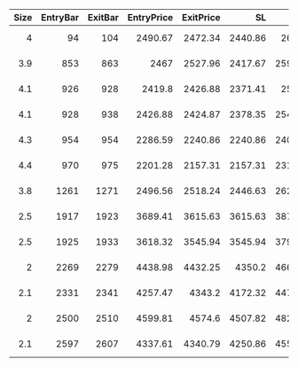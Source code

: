 |   Size |   EntryBar |   ExitBar |   EntryPrice |   ExitPrice |      SL |      TP |       PnL |   Commission |   ReturnPct | EntryTime                 | ExitTime                  | Duration        | Tag   |   Entry_λ(rsi) |   Exit_λ(rsi) |
|-------:|-----------:|----------:|-------------:|------------:|--------:|--------:|----------:|-------------:|------------:|:--------------------------|:--------------------------|:----------------|:------|---------------:|--------------:|
|    4   |         94 |       104 |      2490.67 |     2472.34 | 2440.86 | 2615.2  | -113.024  |      39.7041 | -0.0113447  | 2025-05-17 03:00:00+00:00 | 2025-05-17 13:00:00+00:00 | 0 days 10:00:00 |       |        29.0597 |       25.6463 |
|    3.9 |        853 |       863 |      2467    |     2527.96 | 2417.67 | 2590.36 |  198.783  |      38.9607 |  0.0206608  | 2025-06-17 18:00:00+00:00 | 2025-06-18 04:00:00+00:00 | 0 days 10:00:00 |       |        35.8289 |       58.6721 |
|    4.1 |        926 |       928 |      2419.8  |     2426.88 | 2371.41 | 2540.8  |  -10.7148 |      39.7428 | -0.00107999 | 2025-06-20 19:00:00+00:00 | 2025-06-20 21:00:00+00:00 | 0 days 02:00:00 |       |        11.7587 |       20.0313 |
|    4.1 |        928 |       938 |      2426.88 |     2424.87 | 2378.35 | 2548.23 |  -48.0254 |      39.7844 | -0.00482657 | 2025-06-20 21:00:00+00:00 | 2025-06-21 07:00:00+00:00 | 0 days 10:00:00 |       |        20.0313 |       45.0347 |
|    4.3 |        954 |       954 |      2286.59 |     2240.86 | 2240.86 | 2400.92 | -235.583  |      38.9361 | -0.02396    | 2025-06-21 23:00:00+00:00 | 2025-06-21 23:00:00+00:00 | 0 days 00:00:00 |       |        21.2777 |       21.2777 |
|    4.4 |        970 |       975 |      2201.28 |     2157.31 | 2157.31 | 2311.41 | -231.81   |      38.3556 | -0.0239333  | 2025-06-22 15:00:00+00:00 | 2025-06-22 20:00:00+00:00 | 0 days 05:00:00 |       |        20.2497 |       32.1878 |
|    3.8 |       1261 |      1271 |      2496.56 |     2518.24 | 2446.63 | 2621.39 |   44.2715 |      38.1125 |  0.00466658 | 2025-07-04 18:00:00+00:00 | 2025-07-05 04:00:00+00:00 | 0 days 10:00:00 |       |        18.9982 |       52.1877 |
|    2.5 |       1917 |      1923 |      3689.41 |     3615.63 | 3615.63 | 3873.89 | -220.971  |      36.5252 | -0.0239573  | 2025-08-01 02:00:00+00:00 | 2025-08-01 08:00:00+00:00 | 0 days 06:00:00 |       |        39.1328 |       13.6612 |
|    2.5 |       1925 |      1933 |      3618.32 |     3545.94 | 3545.94 | 3799.23 | -216.762  |      35.8213 | -0.0239627  | 2025-08-01 10:00:00+00:00 | 2025-08-01 18:00:00+00:00 | 0 days 08:00:00 |       |        19.5502 |       25.57   |
|    2   |       2269 |      2279 |      4438.98 |     4432.25 | 4350.2  | 4660.93 |  -48.9449 |      35.4849 | -0.00551308 | 2025-08-15 18:00:00+00:00 | 2025-08-16 04:00:00+00:00 | 0 days 10:00:00 |       |        18.6011 |       47.0972 |
|    2.1 |       2331 |      2341 |      4257.47 |     4343.2  | 4172.32 | 4470.34 |  143.91   |      36.1228 |  0.0160961  | 2025-08-18 08:00:00+00:00 | 2025-08-18 18:00:00+00:00 | 0 days 10:00:00 |       |        19.2817 |       59.5245 |
|    2   |       2500 |      2510 |      4599.81 |     4574.6  | 4507.82 | 4829.81 |  -87.1176 |      36.6976 | -0.0094697  | 2025-08-25 09:00:00+00:00 | 2025-08-25 19:00:00+00:00 | 0 days 10:00:00 |       |        28.345  |       18.1525 |
|    2.1 |       2597 |      2607 |      4337.61 |     4340.79 | 4250.86 | 4554.49 |  -29.7713 |      36.4493 | -0.00326834 | 2025-08-29 10:00:00+00:00 | 2025-08-29 20:00:00+00:00 | 0 days 10:00:00 |       |        19.4424 |       40.4153 |